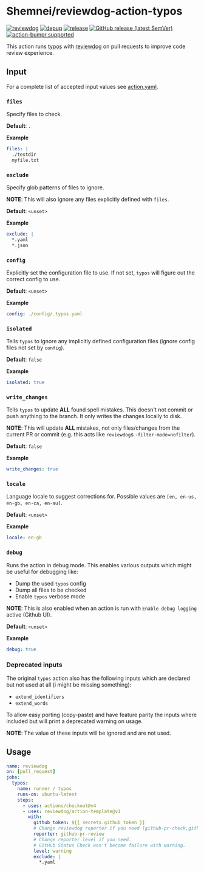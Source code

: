 # Shemnei/reviewdog-action-typos

[![reviewdog](https://github.com/Shemnei/reviewdog-action-typos/workflows/reviewdog/badge.svg)](https://github.com/Shemnei/reviewdog-action-typos/actions?query=workflow%3Areviewdog)
[![depup](https://github.com/Shemnei/reviewdog-action-typos/workflows/depup/badge.svg)](https://github.com/Shemnei/reviewdog-action-typos/actions?query=workflow%3Adepup)
[![release](https://github.com/Shemnei/reviewdog-action-typos/workflows/release/badge.svg)](https://github.com/Shemnei/reviewdog-action-typos/actions?query=workflow%3Arelease)
[![GitHub release (latest SemVer)](https://img.shields.io/github/v/release/Shemnei/reviewdog-action-typos?logo=github&sort=semver)](https://github.com/Shemnei/reviewdog-action-typos/releases)
[![action-bumpr supported](https://img.shields.io/badge/bumpr-supported-ff69b4?logo=github&link=https://github.com/haya14busa/action-bumpr)](https://github.com/haya14busa/action-bumpr)

This action runs [typos](https://github.com/crate-ci/typos) with
[reviewdog](https://github.com/reviewdog/reviewdog) on pull requests to improve
code review experience.

## Input

For a complete list of accepted input values see [action.yaml](./action.yaml).

### `files`

Specify files to check.

__Default__: `.`

__Example__

```yaml
files: |
  ./testdir
  myfile.txt
```

### `exclude`

Specify glob patterns of files to ignore.

__NOTE__: This will also ignore any files explicitly defined with `files`.

__Default__: `<unset>`

__Example__

```yaml
exclude: |
  *.yaml
  *.json
```

### `config`

Explicitly set the configuration file to use. If not set, `typos` will figure out the correct config to use.

__Default__: `<unset>`

__Example__

```yaml
config: ./config/.typos.yaml
```

### `isolated`

Tells `typos` to ignore any implicitly defined configuration files (ignore config files not set by `config`).

__Default__: `false`

__Example__

```yaml
isolated: true
```

### `write_changes`

Tells `typos` to update __ALL__ found spell mistakes. This doesn't not commit or push anything to the branch. It only writes the changes locally to disk.

__NOTE__: This will update __ALL__ mistakes, not only files/changes from the current PR or commit (e.g. this acts like `reviewdog`s `-filter-mode=nofilter`).

__Default__: `false`

__Example__

```yaml
write_changes: true
```

### `locale`

Language locale to suggest corrections for. Possible values are `[en, en-us, en-gb, en-ca, en-au]`.

__Default__: `<unset>`

__Example__

```yaml
locale: en-gb
```

### `debug`

Runs the action in debug mode. This enables various outputs which might be useful for debugging like:

- Dump the used `typos` config
- Dump all files to be checked
- Enable `typos` verbose mode

__NOTE__: This is also enabled when an action is run with `Enable debug logging` active (Github UI).

__Default__: `<unset>`

__Example__

```yaml
debug: true
```

### Deprecated inputs

The original `typos` action also has the following inputs which are declared but not used at all (i might be missing something):

- `extend_identifiers`
- `extend_words`

To allow easy porting (copy-paste) and have feature parity the inputs where included but will print a deprecated warning on usage.

__NOTE__: The value of these inputs will be ignored and are not used.

## Usage

```yaml
name: reviewdog
on: [pull_request]
jobs:
  typos:
    name: runner / typos
    runs-on: ubuntu-latest
    steps:
      - uses: actions/checkout@v4
      - uses: reviewdog/action-template@v1
        with:
          github_token: ${{ secrets.github_token }}
          # Change reviewdog reporter if you need [github-pr-check,github-check,github-pr-review].
          reporter: github-pr-review
          # Change reporter level if you need.
          # GitHub Status Check won't become failure with warning.
          level: warning
          exclude: |
            *.yaml
```
